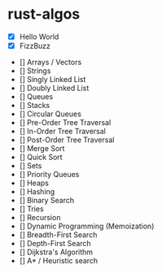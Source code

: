 # rust-algos

- [X] Hello World
- [X] FizzBuzz
- [] Arrays / Vectors
- [] Strings
- [] Singly Linked List
- [] Doubly Linked List
- [] Queues
- [] Stacks
- [] Circular Queues
- [] Pre-Order Tree Traversal
- [] In-Order Tree Traversal
- [] Post-Order Tree Traversal
- [] Merge Sort
- [] Quick Sort
- [] Sets
- [] Priority Queues
- [] Heaps
- [] Hashing
- [] Binary Search
- [] Tries
- [] Recursion
- [] Dynamic Programming (Memoization)
- [] Breadth-First Search
- [] Depth-First Search	
- [] Dijkstra's Algorithm
- [] A* / Heuristic search
